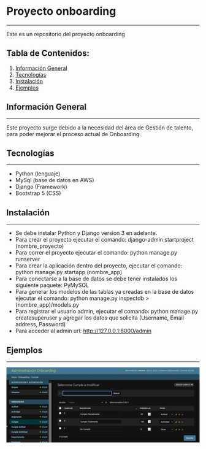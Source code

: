 # Proyecto onboarding
***
Este es un repositorio del proyecto onboarding

## Tabla de Contenidos:
1. [Información General](#información-general)
2. [Tecnologías](#tecnologías)
3. [Instalación](#instalación)
4. [Ejemplos](#ejemplos)


## Información General
***
Este proyecto surge debido a la necesidad del área de Gestión de talento, para poder mejorar el proceso actual de Onboarding.


## Tecnologías
***
- Python (lenguaje)
- MySql (base de datos en AWS)
- Django (Framework)
- Bootstrap 5 (CSS)


## Instalación
***
- Se debe instalar Python y Django version 3 en adelante.
- Para crear el proyecto ejecutar el comando: django-admin startproject (nombre_proyecto)
- Para correr el proyecto ejecutar el comando: python manage.py runserver
- Para crear la aplicación dentro del proyecto, ejecutar el comando: python manage.py startapp (nombre_app)
- Para conectarse a la base de datos se debe tener instalados los siguiente paquete: PyMySQL
- Para generar los modelos de las tablas ya creadas en la base de datos ejecutar el comando: python manage.py inspectdb > (nombre_app)/models.py
- Para registrar el usuario admin, ejecutar el comando: python manage.py createsuperuser y agregar los datos que solicita (Username, Email address, Password)
- Para acceder al admin url: http://127.0.0.1:8000/admin

## Ejemplos
***
![](AdministracionOnboarding.jpg)
